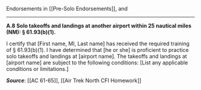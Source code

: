 Endorsements in [[Pre-Solo Endorsements]], and

---

**A.8 Solo takeoffs and landings at another airport within 25 nautical miles (NM): § 61.93(b)(1).**

I certify that \[First name, MI, Last name\] has received the required training of
§ 61.93(b)(1). I have determined that \[he or she\] is proficient to practice solo takeoffs and landings at \[airport name\]. The takeoffs and landings at \[airport name\] are subject to the following conditions: \[List any applicable conditions or limitations.\]

***Source***: [[AC 61-65]], [[Air Trek North CFI Homework]]

